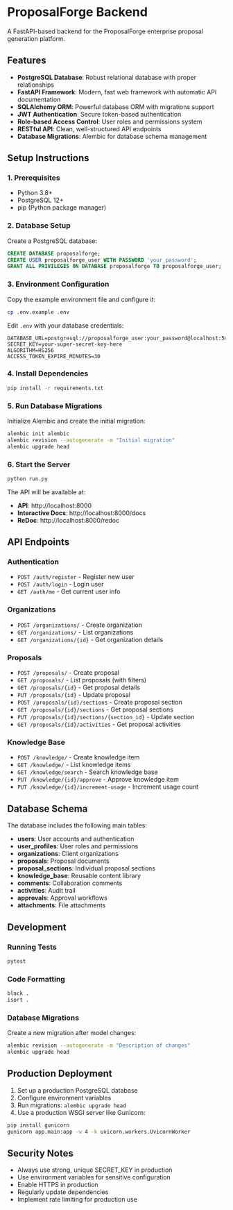 # ProposalForge Backend

A FastAPI-based backend for the ProposalForge enterprise proposal generation platform.

## Features

- **PostgreSQL Database**: Robust relational database with proper relationships
- **FastAPI Framework**: Modern, fast web framework with automatic API documentation
- **SQLAlchemy ORM**: Powerful database ORM with migrations support
- **JWT Authentication**: Secure token-based authentication
- **Role-based Access Control**: User roles and permissions system
- **RESTful API**: Clean, well-structured API endpoints
- **Database Migrations**: Alembic for database schema management

## Setup Instructions

### 1. Prerequisites

- Python 3.8+
- PostgreSQL 12+
- pip (Python package manager)

### 2. Database Setup

Create a PostgreSQL database:

```sql
CREATE DATABASE proposalforge;
CREATE USER proposalforge_user WITH PASSWORD 'your_password';
GRANT ALL PRIVILEGES ON DATABASE proposalforge TO proposalforge_user;
```

### 3. Environment Configuration

Copy the example environment file and configure it:

```bash
cp .env.example .env
```

Edit `.env` with your database credentials:

```
DATABASE_URL=postgresql://proposalforge_user:your_password@localhost:5432/proposalforge
SECRET_KEY=your-super-secret-key-here
ALGORITHM=HS256
ACCESS_TOKEN_EXPIRE_MINUTES=30
```

### 4. Install Dependencies

```bash
pip install -r requirements.txt
```

### 5. Run Database Migrations

Initialize Alembic and create the initial migration:

```bash
alembic init alembic
alembic revision --autogenerate -m "Initial migration"
alembic upgrade head
```

### 6. Start the Server

```bash
python run.py
```

The API will be available at:
- **API**: http://localhost:8000
- **Interactive Docs**: http://localhost:8000/docs
- **ReDoc**: http://localhost:8000/redoc

## API Endpoints

### Authentication
- `POST /auth/register` - Register new user
- `POST /auth/login` - Login user
- `GET /auth/me` - Get current user info

### Organizations
- `POST /organizations/` - Create organization
- `GET /organizations/` - List organizations
- `GET /organizations/{id}` - Get organization details

### Proposals
- `POST /proposals/` - Create proposal
- `GET /proposals/` - List proposals (with filters)
- `GET /proposals/{id}` - Get proposal details
- `PUT /proposals/{id}` - Update proposal
- `POST /proposals/{id}/sections` - Create proposal section
- `GET /proposals/{id}/sections` - Get proposal sections
- `PUT /proposals/{id}/sections/{section_id}` - Update section
- `GET /proposals/{id}/activities` - Get proposal activities

### Knowledge Base
- `POST /knowledge/` - Create knowledge item
- `GET /knowledge/` - List knowledge items
- `GET /knowledge/search` - Search knowledge base
- `PUT /knowledge/{id}/approve` - Approve knowledge item
- `PUT /knowledge/{id}/increment-usage` - Increment usage count

## Database Schema

The database includes the following main tables:

- **users**: User accounts and authentication
- **user_profiles**: User roles and permissions
- **organizations**: Client organizations
- **proposals**: Proposal documents
- **proposal_sections**: Individual proposal sections
- **knowledge_base**: Reusable content library
- **comments**: Collaboration comments
- **activities**: Audit trail
- **approvals**: Approval workflows
- **attachments**: File attachments

## Development

### Running Tests

```bash
pytest
```

### Code Formatting

```bash
black .
isort .
```

### Database Migrations

Create a new migration after model changes:

```bash
alembic revision --autogenerate -m "Description of changes"
alembic upgrade head
```

## Production Deployment

1. Set up a production PostgreSQL database
2. Configure environment variables
3. Run migrations: `alembic upgrade head`
4. Use a production WSGI server like Gunicorn:

```bash
pip install gunicorn
gunicorn app.main:app -w 4 -k uvicorn.workers.UvicornWorker
```

## Security Notes

- Always use strong, unique SECRET_KEY in production
- Use environment variables for sensitive configuration
- Enable HTTPS in production
- Regularly update dependencies
- Implement rate limiting for production use
